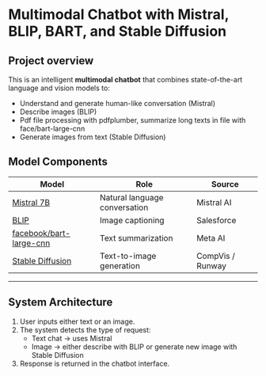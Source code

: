 # Multimodal Chatbot with Mistral, BLIP, BART, and Stable Diffusion
## Project overview
This is an intelligent **multimodal chatbot** that combines state-of-the-art language and vision models to:
- Understand and generate human-like conversation (Mistral)
- Describe images (BLIP)
- Pdf file processing with pdfplumber, summarize long texts ìn file with face/bart-large-cnn
- Generate images from text (Stable Diffusion)

## Model Components

| Model | Role | Source |
|-------|------|--------|
| [Mistral 7B](https://huggingface.co/mistralai/Mistral-7B-Instruct-v0.1) | Natural language conversation | Mistral AI |
| [BLIP](https://huggingface.co/Salesforce/blip-image-captioning-base) | Image captioning | Salesforce |
| [facebook/bart-large-cnn](https://huggingface.co/facebook/bart-large-cnn) | Text summarization | Meta AI |
| [Stable Diffusion](https://huggingface.co/runwayml/stable-diffusion-v1-5) | Text-to-image generation | CompVis / Runway |

---

## System Architecture

1. User inputs either text or an image.
2. The system detects the type of request:
   - Text chat → uses Mistral
   - Image → either describe with BLIP or generate new image with Stable Diffusion
3. Response is returned in the chatbot interface.
